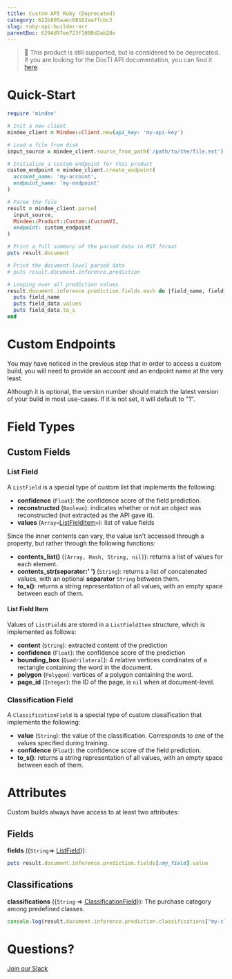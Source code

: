 ```yaml
---
title: Custom API Ruby (Deprecated)
category: 622b805aaec68102ea7fcbc2
slug: ruby-api-builder-ocr
parentDoc: 6294d97ee723f1008d2ab28e
---
```

> 🚧 This product is still supported, but is considered to be deprecated. If you are looking for the DocTI API documentation, you can find it [here](https://developers.mindee.com/docs/ruby-generated-ocr).

# Quick-Start

```rb
require 'mindee'

# Init a new client
mindee_client = Mindee::Client.new(api_key: 'my-api-key')

# Load a file from disk
input_source = mindee_client.source_from_path('/path/to/the/file.ext')

# Initialize a custom endpoint for this product
custom_endpoint = mindee_client.create_endpoint(
  account_name: 'my-account',
  endpoint_name: 'my-endpoint'
)

# Parse the file
result = mindee_client.parse(
  input_source,
  Mindee::Product::Custom::CustomV1,
  endpoint: custom_endpoint
)

# Print a full summary of the parsed data in RST format
puts result.document

# Print the document-level parsed data
# puts result.document.inference.prediction

# Looping over all prediction values
result.document.inference.prediction.fields.each do |field_name, field_data|
  puts field_name
  puts field_data.values
  puts field_data.to_s
end
```

# Custom Endpoints

You may have noticed in the previous step that in order to access a custom build, you will need to provide an account and an endpoint name at the very least.

Although it is optional, the version number should match the latest version of your build in most use-cases.
If it is not set, it will default to "1".


# Field Types

## Custom Fields

### List Field

A `ListField` is a special type of custom list that implements the following:

* **confidence** (`Float`): the confidence score of the field prediction.
* **reconstructed** (`Boolean`): indicates whether or not an object was reconstructed (not extracted as the API gave it).
* **values** (`Array<`[ListFieldItem](#list-field-item)`>`): list of value fields

Since the inner contents can vary, the value isn't accessed through a property, but rather through the following functions:
* **contents_list()** (`[Array, Hash, String, nil]`): returns a list of values for each element.
* **contents_str(separator:' ')** (`String`): returns a list of concatenated values, with an optional **separator** `String` between them.
* **to_s()**: returns a string representation of all values, with an empty space between each of them.

#### List Field Item

Values of `ListField`s are stored in a `ListFieldItem` structure, which is implemented as follows:
* **content** (`String`): extracted content of the prediction
* **confidence** (`Float`): the confidence score of the prediction
* **bounding_box** (`Quadrilateral`): 4 relative vertices corrdinates of a rectangle containing the word in the document.
* **polygon** (`Polygon`): vertices of a polygon containing the word.
* **page_id** (`Integer`): the ID of the page, is `nil` when at document-level.

### Classification Field

A `ClassificationField` is a special type of custom classification that implements the following:

* **value** (`String`): the value of the classification. Corresponds to one of the values specified during training.
* **confidence** (`Float`): the confidence score of the field prediction.
* **to_s()**: returns a string representation of all values, with an empty space between each of them.

# Attributes

Custom builds always have access to at least two attributes:

## Fields

**fields** ({`String`=> [ListField](#list-field)}): 

```rb
puts result.document.inference.prediction.fields[:my_field].value
```

## Classifications

**classifications** ({`String` => [ClassificationField](#classification-field)}): The purchase category among predefined classes.

```js
console.log(result.document.inference.prediction.classifications["my-classification"].to_s);
```

# Questions?

[Join our Slack](https://join.slack.com/t/mindee-community/shared_invite/zt-2d0ds7dtz-DPAF81ZqTy20chsYpQBW5g)
